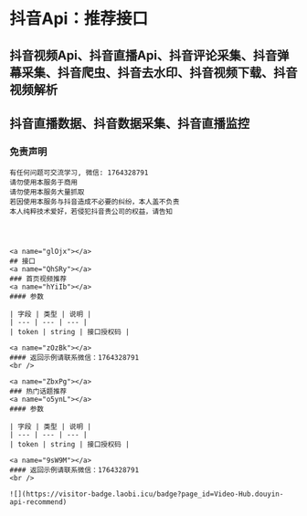 # 抖音Api：推荐接口

## 抖音视频Api、抖音直播Api、抖音评论采集、抖音弹幕采集、抖音爬虫、抖音去水印、抖音视频下载、抖音视频解析
## 抖音直播数据、抖音数据采集、抖音直播监控

### 免责声明
```
有任何问题可交流学习, 微信: 1764328791
请勿使用本服务于商用
请勿使用本服务大量抓取
若因使用本服务与抖音造成不必要的纠纷，本人盖不负责
本人纯粹技术爱好，若侵犯抖音贵公司的权益，请告知
```
```



<a name="glOjx"></a>
## 接口
<a name="QhSRy"></a>
### 首页视频推荐
<a name="hYiIb"></a>
#### 参数

| 字段 | 类型 | 说明 |
| --- | --- | --- |
| token | string | 接口授权码 |

<a name="zOzBk"></a>
#### 返回示例请联系微信：1764328791
<br />

<a name="ZbxPg"></a>
### 热门话题推荐
<a name="o5ynL"></a>
#### 参数

| 字段 | 类型 | 说明 |
| --- | --- | --- |
| token | string | 接口授权码 |

<a name="9sW9M"></a>
#### 返回示例请联系微信：1764328791
<br />

![](https://visitor-badge.laobi.icu/badge?page_id=Video-Hub.douyin-api-recommend)
